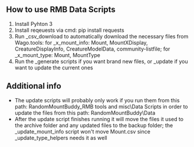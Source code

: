 ## How to use RMB Data Scripts

1. Install Pyhton 3
2. Install reqeuests via cmd: pip install requests
3. Run _csv_download to automatically download the necessary files from Wago.tools: for _x_mount_info: Mount, MountXDisplay, CreatureDisplayInfo, CreatureModelData, community-listfile; for _x_mount_type: Mount, MountType
4. Run the _generate scripts if you want brand new files, or _update if you want to update the current ones



## Additional info

- The update scripts will probably only work if you run them from this path: RandomMountBuddy\_RMB tools and misc\Data Scripts in order to update the files from this path: RandomMountBuddy\Data
- After the update script finishes running it will move the files it used to the archive folder and any updated files to the backup folder; the _update_mount_info script won't move Mount.csv since _update_type_helpers needs it as well